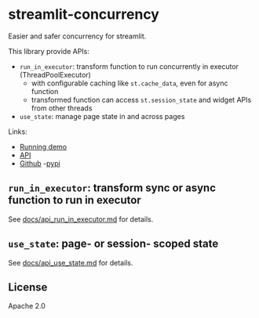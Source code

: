 # streamlit-concurrency

Easier and safer concurrency for streamlit.

This library provide APIs:

- `run_in_executor`: transform function to run concurrently in executor (ThreadPoolExecutor)
    - with configurable caching like `st.cache_data`, even for async function
    - transformed function can access `st.session_state` and widget APIs from other threads
- `use_state`: manage page state in and across pages

Links:

- [Running demo](https://concurrency.streamlit.app/)
- [API](https://github.com/jokester/streamlit-concurrency/API.md)
- [Github](https://github.com/jokester/streamlit-concurrency/)
 -[pypi](https://pypi.org/project/streamlit-concurrency/)

## `run_in_executor`: transform sync or async function to run in executor

See [docs/api_run_in_executor.md](docs/api_run_in_executor.md) for details.

## `use_state`: page- or session- scoped state

See [docs/api_use_state.md](docs/api_use_state.md) for details.



## License

Apache 2.0